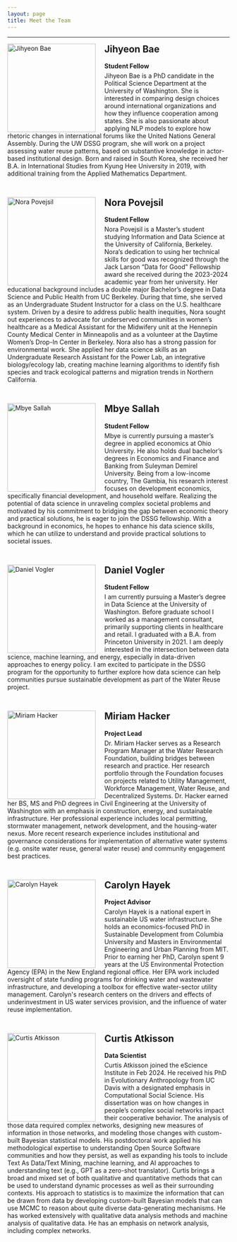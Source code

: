 ```yaml
---
layout: page
title: Meet the Team
---
```

---

<div class="team-member">
  <img src="{{ site.url }}{{ site.baseurl }}/assets/img/Jihyeon.jpg" alt="Jihyeon Bae" class="team-photo">
  <div class="bio-content">
    <h2>Jihyeon Bae</h2>
    <p><strong>Student Fellow</strong></p>
    <p>Jihyeon Bae is a PhD candidate in the Political Science Department at the University of Washington. She is interested in comparing design choices around international organizations and how they influence cooperation among states. She is also passionate about applying NLP models to explore how rhetoric changes in international forums like the United Nations General Assembly. During the UW DSSG program, she will work on a project assessing water reuse patterns, based on substantive knowledge in actor-based institutional design. Born and raised in South Korea, she received her B.A. in International Studies from Kyung Hee University in 2019, with additional training from the Applied Mathematics Department.</p>
  </div>
</div>

<div class="team-member">
  <img src="{{ site.url }}{{ site.baseurl }}/assets/img/Nora.jpg" alt="Nora Povejsil" class="team-photo">
  <div class="bio-content">
    <h2>Nora Povejsil</h2>
    <p><strong>Student Fellow</strong></p>
    <p> Nora Povejsil is a Master’s student studying Information and Data Science at the University of California, Berkeley. Nora’s dedication to using her technical skills for good was recognized through the Jack Larson “Data for Good” Fellowship award she received during the 2023-2024 academic year from her university.
    Her educational background includes a double major Bachelor’s degree in Data Science and Public Health from UC Berkeley. During that time, she served as an Undergraduate Student Instructor for a class on the U.S. healthcare system. Driven by a desire to address public health inequities, Nora sought out experiences to advocate for underserved communities in women’s healthcare as a Medical Assistant for the Midwifery unit at the Hennepin County Medical Center in Minneapolis and as a volunteer at the Daytime Women’s Drop-In Center in Berkeley.
    Nora also has a strong passion for environmental work. She applied her data science skills as an Undergraduate Research Assistant for the Power Lab, an integrative biology/ecology lab, creating machine learning algorithms to identify fish species and track ecological patterns and migration trends in Northern California.</p>
  </div>
</div>

<div class="team-member">
  <img src="{{ site.url }}{{ site.baseurl }}/assets/img/Mbye.jpg" alt="Mbye Sallah" class="team-photo">
  <div class="bio-content">
    <h2>Mbye Sallah</h2>
    <p><strong>Student Fellow</strong></p>
    <p>Mbye is currently pursuing a master’s degree in applied economics at Ohio University. He also holds dual bachelor’s degrees in Economics and Finance and Banking from Suleyman Demirel University. Being from a low-income country, The Gambia, his research interest focuses on development economics, specifically financial development, and household welfare. Realizing the potential of data science in unraveling complex societal problems and motivated by his commitment to bridging the gap between economic theory and practical solutions, he is eager to join the DSSG fellowship. With a background in economics, he hopes to enhance his data science skills, which he can utilize to understand and provide practical solutions to societal issues.</p>
  </div>
</div>

<div class="team-member">
  <img src="{{ site.url }}{{ site.baseurl }}/assets/img/Daniel.jpg" alt="Daniel Vogler" class="team-photo">
  <div class="bio-content">
    <h2>Daniel Vogler</h2>
    <p><strong>Student Fellow</strong></p>
    <p>I am currently pursuing a Master’s degree in Data Science at the University of Washington. Before graduate school I worked as a management consultant, primarily supporting clients in healthcare and retail. I graduated with a B.A. from Princeton University in 2021. I am deeply interested in the intersection between data science, machine learning, and energy, especially in data-driven approaches to energy policy. I am excited to participate in the DSSG program for the opportunity to further explore how data science can help communities pursue sustainable development as part of the Water Reuse project.</p>
  </div>
</div>

<div class="team-member">
  <img src="{{ site.url }}{{ site.baseurl }}/assets/img/Miriam.png" alt="Miriam Hacker" class="team-photo">
  <div class="bio-content">
    <h2>Miriam Hacker</h2>
    <p><strong>Project Lead</strong></p>
    <p>Dr. Miriam Hacker serves as a Research Program Manager at the Water Research Foundation, building bridges between research and practice. Her research portfolio through the Foundation focuses on projects related to Utility Management, Workforce Management, Water Reuse, and Decentralized Systems. Dr. Hacker earned her BS, MS and PhD degrees in Civil Engineering at the University of Washington with an emphasis in construction, energy, and sustainable infrastructure. Her professional experience includes local permitting, stormwater management, network development, and the housing-water nexus. More recent research experience includes institutional and governance considerations for implementation of alternative water systems (e.g. onsite water reuse, general water reuse) and community engagement best practices.</p>
  </div>
</div>

<div class="team-member">
  <img src="{{ site.url }}{{ site.baseurl }}/assets/img/Carolyn.jpg" alt="Carolyn Hayek" class="team-photo">
  <div class="bio-content">
    <h2>Carolyn Hayek</h2>
    <p><strong>Project Advisor</strong></p>
    <p>Carolyn Hayek is a national expert in sustainable US water infrastructure. She holds an economics-focused PhD in Sustainable Development from Columbia University and Masters in Environmental Engineering and Urban Planning from MIT. Prior to earning her PhD, Carolyn spent 9 years at the US Environmental Protection Agency (EPA) in the New England regional office. Her EPA work included oversight of state funding programs for drinking water and wastewater infrastructure, and developing a toolbox for effective water-sector utility management. Carolyn's research centers on the drivers and effects of underinvestment in US water services provision, and the influence of water reuse implementation.</p>
  </div>
</div>

<div class="team-member">
  <img src="{{ site.url }}{{ site.baseurl }}/assets/img/Curtis.jpg" alt="Curtis Atkisson" class="team-photo">
  <div class="bio-content">
    <h2>Curtis Atkisson</h2>
    <p><strong>Data Scientist</strong></p>
    <p>Curtis Atkisson joined the eScience Institute in Feb 2024. He received his PhD in Evolutionary Anthropology from UC Davis with a designated emphasis in Computational Social Science. His dissertation was on how changes in people’s complex social networks impact their cooperative behavior. The analysis of those data required complex networks, designing new measures of information in those networks, and modeling those changes with custom-built Bayesian statistical models.
    His postdoctoral work applied his methodological expertise to understanding Open Source Software communities and how they persist, as well as expanding his tools to include Text As Data/Text Mining, machine learning, and AI approaches to understanding text (e.g., GPT as a zero-shot translator). Curtis brings a broad and mixed set of both qualitative and quantitative methods that can be used to understand dynamic processes as well as their surrounding contexts.
    His approach to statistics is to maximize the information that can be drawn from data by developing custom-built Bayesian models that can use MCMC to reason about quite diverse data-generating mechanisms. He has worked extensively with qualitative data analysis methods and machine analysis of qualitative data. He has an emphasis on network analysis, including complex networks. </p>
  </div>
</div>

<style>
.team-member {
  overflow: hidden;
  margin-bottom: 40px;
}

.team-photo {
  float: left;
  width: 200px;
  height: 200px;
  object-fit: cover;
  margin-right: 20px;
}

.bio-content h2 {
  margin-top: 0;
}

.bio-content p {
  margin: 5px 0;
}
